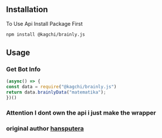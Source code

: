 ## Installation

To Use Api Install Package First
```bash
npm install @kagchi/brainly.js
```

## Usage
### Get Bot Info
```javascript
(async() => {
const data = require("@kagchi/brainly.js")
return data.brainlyData("matematika");
})()
```
### Attention I dont own the api i just make the wrapper
### original author [hansputera](https://github.com/hansputera)
